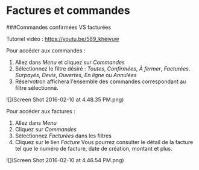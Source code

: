 # Factures et commandes

###Commandes confirmées VS facturées

Tutoriel vidéo : https://youtu.be/589_kheivuw

Pour accéder aux commandes : 
1. Allez dans *Menu* et cliquez sur *Commandes*
2. Sélectionnez le filtre désiré : *Toutes*, *Confirmées*, *À fermer*, *Facturées*. *Surpayés*, *Devis*, *Ouvertes*, *En ligne* ou *Annulées*
3. Réservotron affichera l'ensemble des commandes correspondant au filtre sélectionné.

![](Screen Shot 2016-02-10 at 4.48.35 PM.png)

Pour accéder aux factures :
1. Allez dans *Menu*
2. Cliquez sur *Commandes*
3. Sélectionnez *Facturées* dans les filtres
4. Cliquez sur le lien *Facture*
Vous pourrez consulter le détail de la facture tel que le numéro de facture, date de création, montant et plus.

![](Screen Shot 2016-02-10 at 4.46.54 PM.png)
